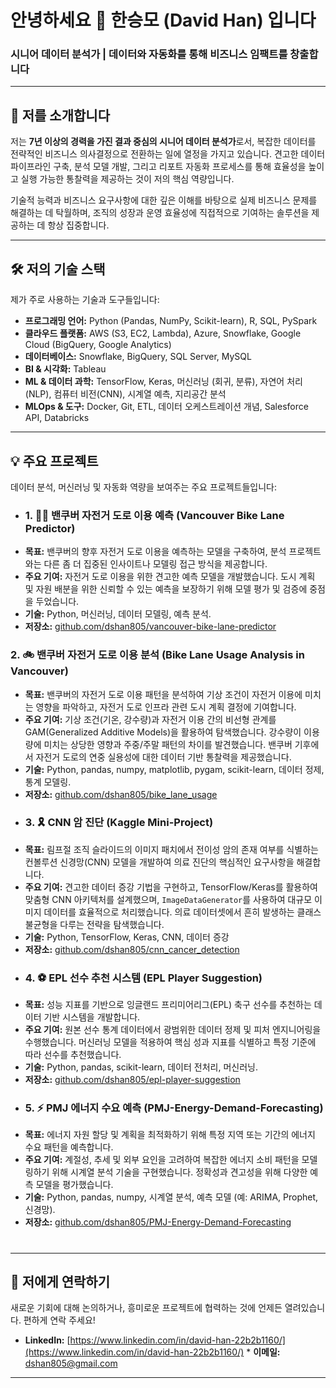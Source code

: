 # 안녕하세요 👋 한승모 (David Han) 입니다

### 시니어 데이터 분석가 | 데이터와 자동화를 통해 비즈니스 임팩트를 창출합니다

---

## 🚀 저를 소개합니다

저는 **7년 이상의 경력을 가진 결과 중심의 시니어 데이터 분석가**로서, 복잡한 데이터를 전략적인 비즈니스 의사결정으로 전환하는 일에 열정을 가지고 있습니다. 견고한 데이터 파이프라인 구축, 분석 모델 개발, 그리고 리포트 자동화 프로세스를 통해 효율성을 높이고 실행 가능한 통찰력을 제공하는 것이 저의 핵심 역량입니다.

기술적 능력과 비즈니스 요구사항에 대한 깊은 이해를 바탕으로 실제 비즈니스 문제를 해결하는 데 탁월하며, 조직의 성장과 운영 효율성에 직접적으로 기여하는 솔루션을 제공하는 데 항상 집중합니다.

---

## 🛠️ 저의 기술 스택

제가 주로 사용하는 기술과 도구들입니다:

* **프로그래밍 언어:** Python (Pandas, NumPy, Scikit-learn), R, SQL, PySpark
* **클라우드 플랫폼:** AWS (S3, EC2, Lambda), Azure, Snowflake, Google Cloud (BigQuery, Google Analytics)
* **데이터베이스:** Snowflake, BigQuery, SQL Server, MySQL
* **BI & 시각화:** Tableau
* **ML & 데이터 과학:** TensorFlow, Keras, 머신러닝 (회귀, 분류), 자연어 처리(NLP), 컴퓨터 비전(CNN), 시계열 예측, 지리공간 분석
* **MLOps & 도구:** Docker, Git, ETL, 데이터 오케스트레이션 개념, Salesforce API, Databricks

---

## 💡 주요 프로젝트

데이터 분석, 머신러닝 및 자동화 역량을 보여주는 주요 프로젝트들입니다:

* ### 1. 🚴‍♀️ 밴쿠버 자전거 도로 이용 예측 (Vancouver Bike Lane Predictor)
* **목표:** 밴쿠버의 향후 자전거 도로 이용을 예측하는 모델을 구축하여, 분석 프로젝트와는 다른 좀 더 집중된 인사이트나 모델링 접근 방식을 제공합니다.
* **주요 기여:** 자전거 도로 이용을 위한 견고한 예측 모델을 개발했습니다. 도시 계획 및 자원 배분을 위한 신뢰할 수 있는 예측을 보장하기 위해 모델 평가 및 검증에 중점을 두었습니다.
* **기술:** Python, 머신러닝, 데이터 모델링, 예측 분석.
* **저장소:** [github.com/dshan805/vancouver-bike-lane-predictor](https://github.com/dshan805/vancouver-bike-lane-predictor)
### 2. 🚲 밴쿠버 자전거 도로 이용 분석 (Bike Lane Usage Analysis in Vancouver)
* **목표:** 밴쿠버의 자전거 도로 이용 패턴을 분석하여 기상 조건이 자전거 이용에 미치는 영향을 파악하고, 자전거 도로 인프라 관련 도시 계획 결정에 기여합니다.
* **주요 기여:** 기상 조건(기온, 강수량)과 자전거 이용 간의 비선형 관계를 GAM(Generalized Additive Models)을 활용하여 탐색했습니다. 강수량이 이용량에 미치는 상당한 영향과 주중/주말 패턴의 차이를 발견했습니다. 밴쿠버 기후에서 자전거 도로의 연중 실용성에 대한 데이터 기반 통찰력을 제공했습니다.
* **기술:** Python, pandas, numpy, matplotlib, pygam, scikit-learn, 데이터 정제, 통계 모델링.
* **저장소:** [github.com/dshan805/bike_lane_usage](https://github.com/dshan805/bike_lane_usage)
* ### 3. 🎗️ CNN 암 진단 (Kaggle Mini-Project)
* **목표:** 림프절 조직 슬라이드의 이미지 패치에서 전이성 암의 존재 여부를 식별하는 컨볼루션 신경망(CNN) 모델을 개발하여 의료 진단의 핵심적인 요구사항을 해결합니다.
* **주요 기여:** 견고한 데이터 증강 기법을 구현하고, TensorFlow/Keras를 활용하여 맞춤형 CNN 아키텍처를 설계했으며, `ImageDataGenerator`를 사용하여 대규모 이미지 데이터를 효율적으로 처리했습니다. 의료 데이터셋에서 흔히 발생하는 클래스 불균형을 다루는 전략을 탐색했습니다.
* **기술:** Python, TensorFlow, Keras, CNN, 데이터 증강
* **저장소:** [github.com/dshan805/cnn_cancer_detection](https://github.com/dshan805/cnn_cancer_detection)
* ### 4. ⚽ EPL 선수 추천 시스템 (EPL Player Suggestion)
* **목표:** 성능 지표를 기반으로 잉글랜드 프리미어리그(EPL) 축구 선수를 추천하는 데이터 기반 시스템을 개발합니다.
* **주요 기여:** 원본 선수 통계 데이터에서 광범위한 데이터 정제 및 피처 엔지니어링을 수행했습니다. 머신러닝 모델을 적용하여 핵심 성과 지표를 식별하고 특정 기준에 따라 선수를 추천했습니다.
* **기술:** Python, pandas, scikit-learn, 데이터 전처리, 머신러닝.
* **저장소:** [github.com/dshan805/epl-player-suggestion](https://github.com/dshan805/epl-player-suggestion)
* ### 5. ⚡ PMJ 에너지 수요 예측 (PMJ-Energy-Demand-Forecasting)
* **목표:** 에너지 자원 할당 및 계획을 최적화하기 위해 특정 지역 또는 기간의 에너지 수요 패턴을 예측합니다.
* **주요 기여:** 계절성, 추세 및 외부 요인을 고려하여 복잡한 에너지 소비 패턴을 모델링하기 위해 시계열 분석 기술을 구현했습니다. 정확성과 견고성을 위해 다양한 예측 모델을 평가했습니다.
* **기술:** Python, pandas, numpy, 시계열 분석, 예측 모델 (예: ARIMA, Prophet, 신경망).
* **저장소:** [github.com/dshan805/PMJ-Energy-Demand-Forecasting](https://github.com/dshan805/PMJ-Energy-Demand-Forecasting)
 #

---

## 🤝 저에게 연락하기

새로운 기회에 대해 논의하거나, 흥미로운 프로젝트에 협력하는 것에 언제든 열려있습니다. 편하게 연락 주세요!

* **LinkedIn:** [https://www.linkedin.com/in/david-han-22b2b1160/](https://www.linkedin.com/in/david-han-22b2b1160/) * **이메일:** dshan805@gmail.com
---
